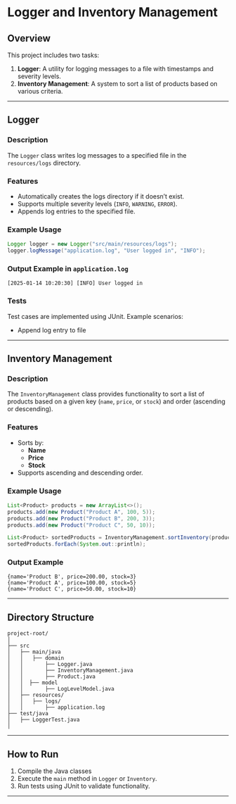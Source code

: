 # Logger and Inventory Management

## Overview
This project includes two tasks:

1. **Logger**: A utility for logging messages to a file with timestamps and severity levels.
2. **Inventory Management**: A system to sort a list of products based on various criteria.

---

## Logger

### Description
The `Logger` class writes log messages to a specified file in the `resources/logs` directory.

### Features
- Automatically creates the logs directory if it doesn’t exist.
- Supports multiple severity levels (`INFO`, `WARNING`, `ERROR`).
- Appends log entries to the specified file.

### Example Usage
```java
Logger logger = new Logger("src/main/resources/logs");
logger.logMessage("application.log", "User logged in", "INFO");
```

### Output Example in `application.log`
```
[2025-01-14 10:20:30] [INFO] User logged in
```

### Tests
Test cases are implemented using JUnit. Example scenarios:
- Append log entry to file

---

## Inventory Management

### Description
The `InventoryManagement` class provides functionality to sort a list of products based on a given key (`name`, `price`, or `stock`) and order (ascending or descending).

### Features
- Sorts by:
    - **Name** 
    - **Price** 
    - **Stock** 
- Supports ascending and descending order.

### Example Usage
```java
List<Product> products = new ArrayList<>();
products.add(new Product("Product A", 100, 5));
products.add(new Product("Product B", 200, 3));
products.add(new Product("Product C", 50, 10));

List<Product> sortedProducts = InventoryManagement.sortInventory(products, "price", false);
sortedProducts.forEach(System.out::println);
```

### Output Example
```
{name='Product B', price=200.00, stock=3}
{name='Product A', price=100.00, stock=5}
{name='Product C', price=50.00, stock=10}
```

---

## Directory Structure
```
project-root/
│
├── src
│   ├── main/java
│   │   ├── domain
│   │       ├── Logger.java
│   │       ├── InventoryManagement.java
│   │       ├── Product.java
│   │  ├── model
│   │       ├── LogLevelModel.java 
│   ├── resources/
│   │   ├── logs/
│   │       ├── application.log
├── test/java
│   ├── LoggerTest.java
│
```

---

## How to Run
1. Compile the Java classes
2. Execute the `main` method in `Logger` or `Inventory`.
3. Run tests using JUnit to validate functionality.

---

